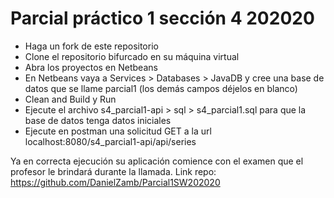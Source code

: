 # Parcial práctico 1 sección 4 202020

- Haga un fork de este repositorio
- Clone el repositorio bifurcado en su máquina virtual
- Abra los proyectos en Netbeans
- En Netbeans vaya a Services > Databases > JavaDB y cree una base de datos que se llame parcial1 (los demás campos déjelos en blanco)
- Clean and Build y Run
- Ejecute el archivo s4_parcial1-api > sql > s4_parcial1.sql para que la base de datos tenga datos iniciales
- Ejecute en postman una solicitud GET a la url localhost:8080/s4_parcial1-api/api/series

Ya en correcta ejecución su aplicación comience con el examen que el profesor le brindará durante la llamada.
Link repo: https://github.com/DanielZamb/Parcial1SW202020
